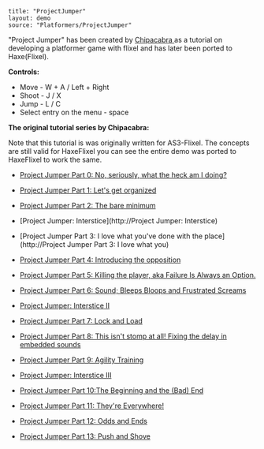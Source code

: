 ```
title: "ProjectJumper"
layout: demo
source: "Platformers/ProjectJumper"
```

"Project Jumper" has been created by [Chipacabra ](http://chipacabra.blogspot.de/)as a tutorial on developing a platformer game with flixel and has later been ported to Haxe(Flixel).

**Controls:**

*   Move - W + A / Left + Right
*   Shoot - J / X
*   Jump - L / C
*   Select entry on the menu - space

**The original tutorial series by Chipacabra:**

Note that this tutorial is was originally written for AS3-Flixel. The concepts are still valid for HaxeFlixel you can see the entire demo was ported to HaxeFlixel to work the same.

*   ​[Project Jumper Part 0: No, seriously, what the heck am I doing?](http://chipacabra.blogspot.de/2010/11/project-jumper-part-0.html)
*   [Project Jumper Part 1: Let's get organized](http://chipacabra.blogspot.de/2010/12/project-jumper-part-1.html)

*   [Project Jumper Part 2: The bare minimum](http://chipacabra.blogspot.de/2010/12/project-jumper-part-2.html)

*   [Project Jumper: Interstice](http://Project Jumper: Interstice)

*   [Project Jumper Part 3: I love what you've done with the place](http://Project Jumper Part 3: I love what you)

*   [Project Jumper Part 4: Introducing the opposition](http://chipacabra.blogspot.de/2010/12/project-jumper-part-4.html)

*   [Project Jumper Part 5: Killing the player, aka Failure Is Always an Option.](http://chipacabra.blogspot.de/2011/01/project-jumper-part-5.html)

*   [Project Jumper Part 6: Sound; Bleeps Bloops and Frustrated Screams](http://chipacabra.blogspot.de/2011/01/project-jumper-part-6-sound.html)

*   [Project Jumper: Interstice II](http://chipacabra.blogspot.de/2011/01/project-jumper-interstice-ii.html)

*   [Project Jumper Part 7: Lock and Load](http://chipacabra.blogspot.de/2011/01/project-jumper-part-7-lock-and-load.html)

*   [Project Jumper Part 8: This isn't stomp at all! Fixing the delay in embedded sounds](http://chipacabra.blogspot.de/2011/01/project-jumper-part-8-this-isnt-stomp.html)

*   [Project Jumper Part 9: Agility Training](http://chipacabra.blogspot.de/2011/01/project-jumper-part-9-agility-training.html)

*   [Project Jumper: Interstice III](http://chipacabra.blogspot.de/2011/01/project-jumper-interstice-iii.html)

*   [Project Jumper Part 10:The Beginning and the (Bad) End](http://chipacabra.blogspot.de/2011/01/project-jumper-part-10the-beginning-and.html)

*   [Project Jumper Part 11: They're Everywhere!](http://chipacabra.blogspot.de/2011/02/project-jumper-part-11-theyre.html)

*   [Project Jumper Part 12: Odds and Ends](http://chipacabra.blogspot.de/2011/02/project-jumper-part-12-odds-and-ends.html)

*   [Project Jumper Part 13: Push and Shove](http://chipacabra.blogspot.de/2011/03/project-jumper-part-13-push-and-shove.html)